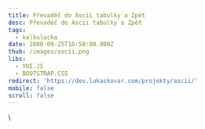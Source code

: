 ```yaml
---
title: Převaděč do Ascii tabulky a Zpět
desc: Převaděč do Ascii tabulky a Zpět
tags:
  - kalkulacka
date: 2000-09-25T10:58:00.000Z
thub: /images/ascii.png
libs:
  - VUE.JS
  - BOOTSTRAP.CSS
redirect: 'https://dev.lukaskovar.com/projekty/ascii/'
mobile: false
scroll: false
---
```

\
